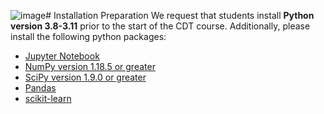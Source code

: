 ![image](https://github.com/StatisticalReinforcementLearningLab/Stat-ML-CDT-2023/assets/15145153/be88e926-1984-4ba2-8411-c5f863113261)# Installation Preparation
We request that students install __Python version 3.8-3.11__ prior to the start of the CDT course. Additionally, please install the following python packages:
- [Jupyter Notebook](https://docs.jupyter.org/en/latest/install/notebook-classic.html)
- [NumPy version 1.18.5 or greater](https://numpy.org/install/)
- [SciPy version 1.9.0 or greater](https://scipy.org/install/)
- [Pandas](https://pandas.pydata.org/docs/getting_started/install.html)
- [scikit-learn](https://scikit-learn.org/stable/install.html) 
